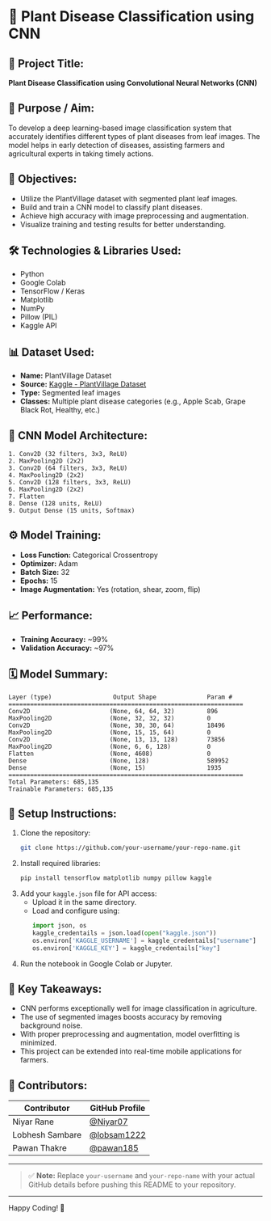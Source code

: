 # 🌿 Plant Disease Classification using CNN

## 📌 Project Title:

**Plant Disease Classification using Convolutional Neural Networks (CNN)**

## 🎯 Purpose / Aim:

To develop a deep learning-based image classification system that accurately identifies different types of plant diseases from leaf images. The model helps in early detection of diseases, assisting farmers and agricultural experts in taking timely actions.

## 🎯 Objectives:

- Utilize the PlantVillage dataset with segmented plant leaf images.
- Build and train a CNN model to classify plant diseases.
- Achieve high accuracy with image preprocessing and augmentation.
- Visualize training and testing results for better understanding.

## 🛠️ Technologies & Libraries Used:

- Python
- Google Colab
- TensorFlow / Keras
- Matplotlib
- NumPy
- Pillow (PIL)
- Kaggle API

## 📊 Dataset Used:

- **Name:** PlantVillage Dataset
- **Source:** [Kaggle - PlantVillage Dataset](https://www.kaggle.com/datasets/abdallahalidev/plantvillage-dataset)
- **Type:** Segmented leaf images
- **Classes:** Multiple plant disease categories (e.g., Apple Scab, Grape Black Rot, Healthy, etc.)

## 🧠 CNN Model Architecture:

```plaintext
1. Conv2D (32 filters, 3x3, ReLU)
2. MaxPooling2D (2x2)
3. Conv2D (64 filters, 3x3, ReLU)
4. MaxPooling2D (2x2)
5. Conv2D (128 filters, 3x3, ReLU)
6. MaxPooling2D (2x2)
7. Flatten
8. Dense (128 units, ReLU)
9. Output Dense (15 units, Softmax)
```

## ⚙️ Model Training:

- **Loss Function:** Categorical Crossentropy
- **Optimizer:** Adam
- **Batch Size:** 32
- **Epochs:** 15
- **Image Augmentation:** Yes (rotation, shear, zoom, flip)

## 📈 Performance:

- **Training Accuracy:** ~99%
- **Validation Accuracy:** ~97%

## 🗓️ Model Summary:

```
Layer (type)                 Output Shape              Param #
=================================================================
Conv2D                      (None, 64, 64, 32)         896
MaxPooling2D                (None, 32, 32, 32)         0
Conv2D                      (None, 30, 30, 64)         18496
MaxPooling2D                (None, 15, 15, 64)         0
Conv2D                      (None, 13, 13, 128)        73856
MaxPooling2D                (None, 6, 6, 128)          0
Flatten                     (None, 4608)               0
Dense                       (None, 128)                589952
Dense                       (None, 15)                 1935
=================================================================
Total Parameters: 685,135
Trainable Parameters: 685,135
```

## 🔧 Setup Instructions:

1. Clone the repository:
   ```bash
   git clone https://github.com/your-username/your-repo-name.git
   ```
2. Install required libraries:
   ```bash
   pip install tensorflow matplotlib numpy pillow kaggle
   ```
3. Add your `kaggle.json` file for API access:
   - Upload it in the same directory.
   - Load and configure using:
     ```python
     import json, os
     kaggle_credentails = json.load(open("kaggle.json"))
     os.environ['KAGGLE_USERNAME'] = kaggle_credentails["username"]
     os.environ['KAGGLE_KEY'] = kaggle_credentails["key"]
     ```
4. Run the notebook in Google Colab or Jupyter.

## 📌 Key Takeaways:

- CNN performs exceptionally well for image classification in agriculture.
- The use of segmented images boosts accuracy by removing background noise.
- With proper preprocessing and augmentation, model overfitting is minimized.
- This project can be extended into real-time mobile applications for farmers.

## 👥 Contributors:

| Contributor | GitHub Profile |
|-------------|----------------|
| Niyar Rane | [@Niyar07](https://github.com/Niyar07) |
| Lobhesh Sambare | [@lobsam1222](https://github.com/lobsam1222) |
| Pawan Thakre | [@pawan185](https://github.com/pawan185) |

---

> ✅ **Note:** Replace `your-username` and `your-repo-name` with your actual GitHub details before pushing this README to your repository.

---

Happy Coding! 🌱

